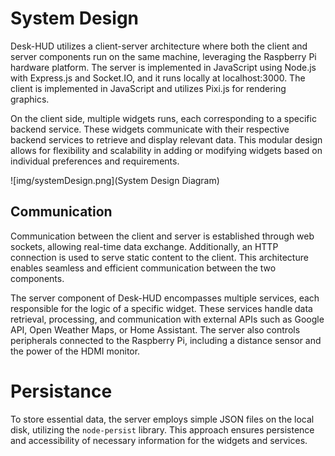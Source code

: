 # System Design

Desk-HUD utilizes a client-server architecture where both the client and server components run on the same machine, leveraging the Raspberry Pi hardware platform. The server is implemented in JavaScript using Node.js with Express.js and Socket.IO, and it runs locally at localhost:3000. The client is implemented in JavaScript and utilizes Pixi.js for rendering graphics.

On the client side, multiple widgets runs, each corresponding to a specific backend service. These widgets communicate with their respective backend services to retrieve and display relevant data. This modular design allows for flexibility and scalability in adding or modifying widgets based on individual preferences and requirements.

![img/systemDesign.png](System Design Diagram)

## Communication

Communication between the client and server is established through web sockets, allowing real-time data exchange. Additionally, an HTTP connection is used to serve static content to the client. This architecture enables seamless and efficient communication between the two components.

The server component of Desk-HUD encompasses multiple services, each responsible for the logic of a specific widget. These services handle data retrieval, processing, and communication with external APIs such as Google API, Open Weather Maps, or Home Assistant. The server also controls peripherals connected to the Raspberry Pi, including a distance sensor and the power of the HDMI monitor.

# Persistance

To store essential data, the server employs simple JSON files on the local disk, utilizing the `node-persist` library. This approach ensures persistence and accessibility of necessary information for the widgets and services.
